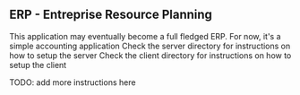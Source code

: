 ## ERP - Entreprise Resource Planning

This application may eventually become a full fledged ERP.
For now, it's a simple accounting application
Check the server directory for instructions on how to setup the server
Check the client directory for instructions on how to setup the client

TODO: add more instructions here
